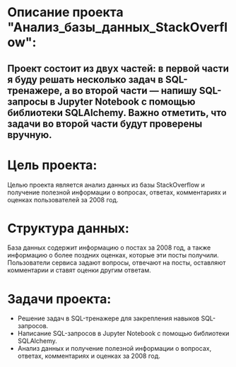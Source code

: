 # Описание проекта "Анализ_базы_данных_StackOverflow":

## Проект состоит из двух частей: в первой части я буду решать несколько задач в SQL-тренажере, а во второй части — напишу SQL-запросы в Jupyter Notebook с помощью библиотеки SQLAlchemy. Важно отметить, что задачи во второй части будут проверены вручную.

# Цель проекта:
Целью проекта является анализ данных из базы StackOverflow и получение полезной информации о вопросах, ответах, комментариях и оценках пользователей за 2008 год.

# Структура данных:
База данных содержит информацию о постах за 2008 год, а также информацию о более поздних оценках, которые эти посты получили. Пользователи сервиса задают вопросы, отвечают на посты, оставляют комментарии и ставят оценки другим ответам.

# Задачи проекта:

* Решение задач в SQL-тренажере для закрепления навыков SQL-запросов.
* Написание SQL-запросов в Jupyter Notebook с помощью библиотеки SQLAlchemy.
* Анализ данных и получение полезной информации о вопросах, ответах, комментариях и оценках за 2008 год.
